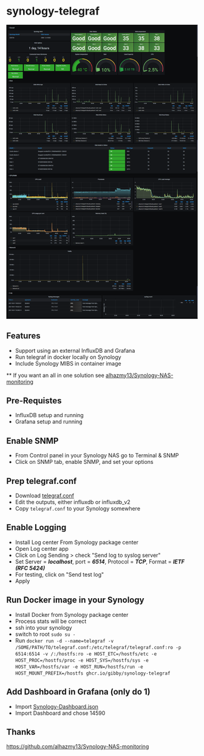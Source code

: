 # synology-telegraf


![](/images/dashboard.png) 

## Features
* Support using an external InfluxDB and Grafana
* Run telegraf in docker locally on Synology
* Include Synology MIBS in container image

** If you want an all in one solution see [alhazmy13/Synology-NAS-monitoring](https://github.com/alhazmy13/Synology-NAS-monitoring)

## Pre-Requistes
* InfluxDB setup and running
* Grafana setup and running
## Enable SNMP
* From Control panel in your Synology NAS go to Terminal & SNMP
* Click on SNMP tab, enable SNMP, and set your options

## Prep telegraf.conf
* Download [telegraf.conf](etc/telegraf/telegraf.conf)
* Edit the outputs, either influxdb or influxdb_v2
* Copy `telegraf.conf` to your Synology somewhere

## Enable Logging
* Install Log center From Synology package center
* Open Log center app
* Click on Log Sending > check "Send log to syslog server"
* Set Server = ***localhost***,  port = ***6514***, Protocol = ***TCP***, Format = ***IETF (RFC 5424)***
* For testing, click on "Send test log" 
* Apply

## Run Docker image in your Synology
* Install Docker from Synology package center
* Process stats will be correct
* ssh into your synology
* switch to root `sudo su -`
* Run
`docker run -d --name=telegraf -v /SOME/PATH/TO/telegraf.conf:/etc/telegraf/telegraf.conf:ro -p 6514:6514 -v /:/hostfs:ro -e HOST_ETC=/hostfs/etc -e HOST_PROC=/hostfs/proc -e HOST_SYS=/hostfs/sys -e HOST_VAR=/hostfs/var -e HOST_RUN=/hostfs/run -e HOST_MOUNT_PREFIX=/hostfs ghcr.io/gibby/synology-telegraf`

## Add Dashboard in Grafana (only do 1)
* Import [Synology-Dashboard.json](Synology-Dashboard.json)
* Import Dashboard and chose 14590


## Thanks
https://github.com/alhazmy13/Synology-NAS-monitoring